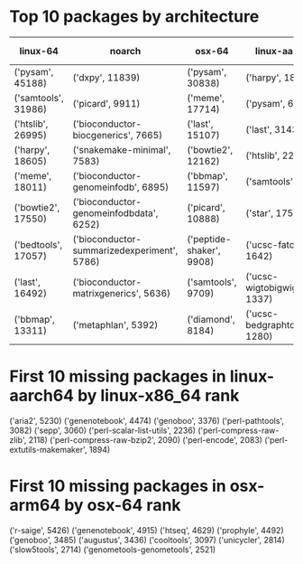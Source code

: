 # Top 10 packages by architecture
|linux-64 | noarch | osx-64 | linux-aarch64 | osx-arm64 | 
|-|-|-|-|-|
|('pysam', 45188) |('dxpy', 11839) |('pysam', 30838) |('harpy', 18460) |('pysam', 4828) |
|('samtools', 31986) |('picard', 9911) |('meme', 17714) |('pysam', 6695) |('last', 2517) |
|('htslib', 26995) |('bioconductor-biocgenerics', 7665) |('last', 15107) |('last', 3143) |('htslib', 1071) |
|('harpy', 18605) |('snakemake-minimal', 7583) |('bowtie2', 12162) |('htslib', 2243) |('samtools', 964) |
|('meme', 18011) |('bioconductor-genomeinfodb', 6895) |('bbmap', 11597) |('samtools', 1854) |('diamond', 942) |
|('bowtie2', 17550) |('bioconductor-genomeinfodbdata', 6252) |('picard', 10888) |('star', 1750) |('bwa', 781) |
|('bedtools', 17057) |('bioconductor-summarizedexperiment', 5786) |('peptide-shaker', 9908) |('ucsc-fatotwobit', 1642) |('fasttree', 604) |
|('last', 16492) |('bioconductor-matrixgenerics', 5636) |('samtools', 9709) |('ucsc-wigtobigwig', 1337) |('hmmer', 598) |
|('bbmap', 13311) |('metaphlan', 5392) |('diamond', 8184) |('ucsc-bedgraphtobigwig', 1280) |('raxml', 559) |
# First 10 missing packages in linux-aarch64 by linux-x86_64 rank
('aria2', 5230)
('genenotebook', 4474)
('genoboo', 3376)
('perl-pathtools', 3082)
('sepp', 3060)
('perl-scalar-list-utils', 2236)
('perl-compress-raw-zlib', 2118)
('perl-compress-raw-bzip2', 2090)
('perl-encode', 2083)
('perl-extutils-makemaker', 1894)
# First 10 missing packages in osx-arm64 by osx-64 rank
('r-saige', 5426)
('genenotebook', 4915)
('htseq', 4629)
('prophyle', 4492)
('genoboo', 3485)
('augustus', 3436)
('cooltools', 3097)
('unicycler', 2814)
('slow5tools', 2714)
('genometools-genometools', 2521)
